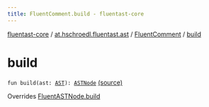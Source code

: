 ```yaml
---
title: FluentComment.build - fluentast-core
---
```


[fluentast-core](../../index.html) / [at.hschroedl.fluentast.ast](../index.html) / [FluentComment](index.html) / [build](.)

# build

`fun build(ast: `[`AST`](https://help.eclipse.org/neon/topic/org.eclipse.jdt.doc.isv/reference/api/org/eclipse/jdt/core/dom/AST.html)`): `[`ASTNode`](https://help.eclipse.org/neon/topic/org.eclipse.jdt.doc.isv/reference/api/org/eclipse/jdt/core/dom/ASTNode.html) [(source)](https://github.com/hschroedl/FluentAST/tree/master/core/src/main/kotlin//at.hschroedl.fluentast/ast/ASTNode.kt#L62)

Overrides [FluentASTNode.build](../-fluent-a-s-t-node/build.html)

